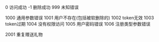 0 访问成功
-1 删除成功
999 未知错误

1000 通用参数错误
1001 用户不存在(包括被软删除的)
1002 token无效
1003 token过期
1004 没有权限访问
1005 用户密码错误
1006 注册类型参数错误

2001 重复赠送礼物
